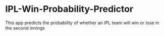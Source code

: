 # IPL-Win-Probability-Predictor
This app predicts the probability of whether an IPL team will win or lose in the second innings

